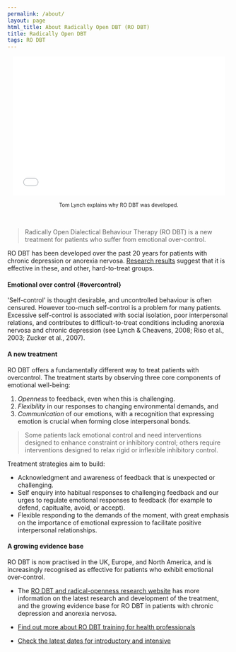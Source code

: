 ```yaml
---
permalink: /about/
layout: page
html_title: About Radically Open DBT (RO DBT)
title: Radically Open DBT
tags: RO DBT
---
```




<center>

<iframe width="480" height="315" src="//www.youtube.com/embed/SXmt1onyVM4" frameborder="0" allowfullscreen></iframe>

<br>

<small>Tom Lynch explains why RO DBT was developed.</small>

</center>

<br>

> Radically Open Dialectical Behaviour Therapy (RO DBT) is a new treatment for patients who suffer from emotional over-control.

RO DBT has been developed over the past 20 years for patients with chronic depression or anorexia nervosa. [Research results](http://www.southampton.ac.uk/psychology/research/groups/emotion_and_personality_bio_behavioural_laboratory.page#projects) suggest that it is effective in these, and other, hard-to-treat groups.


#### Emotional over control {#overcontrol}

'Self-control' is thought desirable, and uncontrolled behaviour is often censured. However too-much self-control is a problem for many patients. Excessive self-control is associated with social isolation, poor interpersonal relations, and contributes to difficult-to-treat conditions including anorexia nervosa and chronic depression (see Lynch & Cheavens, 2008; Riso et al., 2003; Zucker et al., 2007).


#### A new treatment

RO DBT offers a fundamentally different way to treat patients with overcontrol.
The treatment starts by observing three core components of emotional well-being:

1. *Openness* to feedback, even when this is challenging.
2. *Flexibility* in our responses to changing environmental demands, and
3. *Communication* of our emotions, with a recognition that expressing emotion is crucial when forming close interpersonal bonds.

> Some patients lack emotional control and need interventions designed to enhance constraint or inhibitory control; others require interventions designed to relax rigid or inflexible inhibitory control.

Treatment strategies aim to build:

- Acknowledgment and awareness of feedback that is unexpected or challenging.
- Self enquiry into habitual responses to challenging feedback and our urges to regulate emotional responses to feedback (for example to defend, capitualte, avoid, or accept).
- Flexible responding to the demands of the moment, with great emphasis on the importance of emotional expression to facilitate positive interpersonal relationships.



#### A growing evidence base

RO DBT is now practised in the UK, Europe, and North America, and is increasingly recognised as effective for patients who exhibit emotional over-control.

- The [RO DBT and radical-openness research website](http://www.southampton.ac.uk/psychology/research/groups/emotion_and_personality_bio_behavioural_laboratory.page) has more information on the latest research and development of the treatment, and the growing evidence base for RO DBT in patients with chronic depression and anorexia nervosa.

- [Find out more about RO DBT training for health professionals](/professionals/)

- [Check the latest dates for introductory and intensive](/training/)








